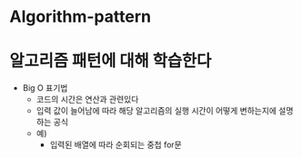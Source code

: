 # Algorithm-pattern


# 알고리즘 패턴에 대해 학습한다
* Big O 표기법 </br>
    * 코드의 시간은 연산과 관련있다
    * 입력 값이 늘어남에 따라 해당 알고리즘의 실행 시간이 어떻게 변하는지에 설명하는 공식
    * 예)
        * 입력된 배열에 따라 순회되는 중첩 for문</br> 
